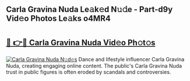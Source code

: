 ## Carla Gravina Nuda Le𝚊k𝚎d N𝚞𝚍e - Part-d9y Vid𝚎o Photos Le𝚊ks o4MR4

# <h2><a href="http://fbd4mna.evod.top/?m=Carla+Gravina+Nuda">🔗 👉🔴 Carla Gravina Nuda Vid𝚎o Ph𝚘t𝚘s</a></h2>

[![Carla Gravina Nuda N𝚞d𝚎s](https://i.imgur.com/8V9OHl7.gif)](http://fbd4mna.evod.top/?m=Carla+Gravina+Nuda)
Dance and lifestyle influencer Carla Gravina Nuda, creating engaging online content. The public's Carla Gravina Nuda trust in public figures is often eroded by scandals and controversies. 
